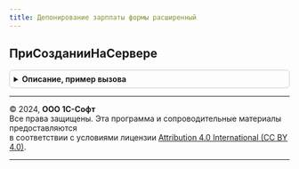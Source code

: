 ```yaml
---
title: Депонирование зарплаты формы расширенный
---
```



## ПриСозданииНаСервере
<details style="margin: 1em 0; padding: 0.5em; border: 1px solid #ccc; border-radius: 6px;">

<summary style="font-weight: bold; cursor: pointer;">Описание, пример вызова</summary>

```bsl

// Обработчик события ПриСозданииНаСервере формы документа.
// 	Устанавливает первоначальные значения реквизитов объекта.
//	Инициализирует реквизиты формы.
//
// Параметры:
// 	Форма - ФормаКлиентскогоПриложения - форма, которая создается.
// 	Отказ - Булево - признак отказа от создания формы.
// 	СтандартнаяОбработка - Булево - признак выполнения стандартной обработки события.
//
Процедура ПриСозданииНаСервере(Форма, Отказ, СтандартнаяОбработка) Экспорт
```

Пример вызова
```bsl
ДепонированиеЗарплатыФормыРасширенный.ПриСозданииНаСервере(Форма, Отказ, СтандартнаяОбработка) 
```
</details>

---

© 2024, **ООО 1С-Софт**  
Все права защищены. Эта программа и сопроводительные материалы предоставляются  
в соответствии с условиями лицензии [Attribution 4.0 International (CC BY 4.0)](https://creativecommons.org/licenses/by/4.0/legalcode).

---
